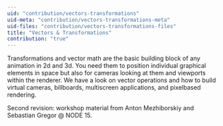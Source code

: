 ```yaml
---
uid: "contribution/vectors-transformations"
uid-meta: "contribution/vectors-transformations-meta"
uid-files: "contribution/vectors-transformations-files"
title: "Vectors & Transformations"
contribution: "true"
---
```


Transformations and vector math are the basic building block of any animation in 2d and 3d. 
You need them to position individual graphical elements in space but also for cameras looking at them and viewports within the renderer. 
We have a look on vector operations and how to build virtual cameras, billboards, multiscreen applications, and pixelbased rendering.

Second revision: 
workshop material from Anton Mezhiborskiy and Sebastian Gregor @ NODE 15. 